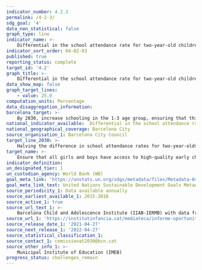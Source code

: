 ```yaml
---
indicator_number: 4.2.3
permalink: /4-2-3/
sdg_goal: '4'
data_non_statistical: false
graph_type: line
indicator_name: >-
    Differential in the school attendance rate for two-year-old children between the districts
indicator_sort_order: 04-02-03
published: true
reporting_status: complete
target_id: '4.2'
graph_title: >-
    Differential in the school attendance rate for two-year-old children between the districts
data_show_map: false
graph_target_lines:
    - value: 25.0
computation_units: Percentage
data_disaggregation_information: 
barcelona_target: >-
    By 2030, increase schooling in the 1-3 age group, ensuring that this increase focuses especially on the children of families with a low socio-economic level
national_indicator_available:  Differential in the school attendance rate for two-year-old children between the districts
national_geographical_coverage: Barcelona City
source_organisation_1: Barcelona City Council
target_line_2030: >-
    Halving the difference in school attendance rates for two-year-olds between the districts with the highest and lowest rates: Less than 25% 
target_name: >-
    Ensure that all girls and boys have access to high-quality early childhood development, care and pre-primary education services, so that they are ready for primary education
indicator_definition:
un_designated_tier: 1
un_custodian_agency: World Bank (WB)
goal_meta_link: 'https://unstats.un.org/sdgs/metadata/files/Metadata-04-02-02.pdf'
goal_meta_link_text: United Nations Sustainable Development Goals Metadata (pdf 894kB)
source_periodicity_1: Data available annually
source_earliest_available_1: 2015-2016
source_active_1: true
source_url_text_1: >-
    Barcelona Child and Adolescence Institute (IIAB-IERMB) with data from the Municipal Institute of Education (IMEB)  
source_url_1: 'https://institutinfancia.cat/mediateca/informe-oportunitats-educatives-de-la-infancia-i-ladolescencia-a-barcelona-2018-2019/'
source_release_date_1: '2021-04-27'
source_next_release_1: '2022-04-27'
source_statistical_classification_1: 
source_contact_1: comissionat2030@bcn.cat
source_other_info_1: >-
    Municipal Institute of Education (IMEB)
progress_status: challenges_remain
---
```

